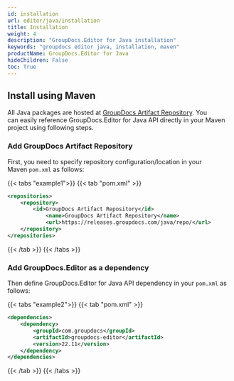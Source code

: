 ```yaml
---
id: installation
url: editor/java/installation
title: Installation
weight: 4
description: "GroupDocs.Editor for Java installation"
keywords: "groupdocs editor java, installation, maven"
productName: GroupDocs.Editor for Java
hideChildren: False
toc: True
---
```


## Install using Maven

All Java packages are hosted at [GroupDocs Artifact Repository](https://repository.groupdocs.com/). You can easily reference GroupDocs.Editor for Java API directly in your Maven project using following steps.

### Add GroupDocs Artifact Repository

First, you need to specify repository configuration/location in your Maven `pom.xml` as follows:

{{< tabs "example1">}}
{{< tab "pom.xml" >}}
```xml
<repositories>
	<repository>
		<id>GroupDocs Artifact Repository</id>
        	<name>GroupDocs Artifact Repository</name>
        	<url>https://releases.groupdocs.com/java/repo/</url>
	</repository>
</repositories>
```
{{< /tab >}}
{{< /tabs >}}

### Add GroupDocs.Editor as a dependency

Then define GroupDocs.Editor for Java API dependency in your `pom.xml` as follows:

{{< tabs "example2">}}
{{< tab "pom.xml" >}}
```xml
<dependencies>
    <dependency>
        <groupId>com.groupdocs</groupId>
        <artifactId>groupdocs-editor</artifactId>
        <version>22.11</version>
    </dependency>
</dependencies>
```
{{< /tab >}}
{{< /tabs >}}
